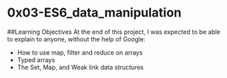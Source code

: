 # 0x03-ES6_data_manipulation

##Learning Objectives
At the end of this project, I was expected to be able to explain to anyone, without the help of Google:

- How to use map, filter and reduce on arrays
- Typed arrays
- The Set, Map, and Weak link data structures

